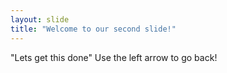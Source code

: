 ```yaml
---
layout: slide
title: "Welcome to our second slide!"
---
```

"Lets get this done"
Use the left arrow to go back!
